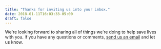 ```yaml
---
title: "Thanks for inviting us into your inbox."
date: 2018-01-11T16:03:33-05:00
draft: false
---
```


We're looking forward to sharing all of things we're doing to help save lives with you. If you have any questions or comments, [send us an email](/about) and let us know.